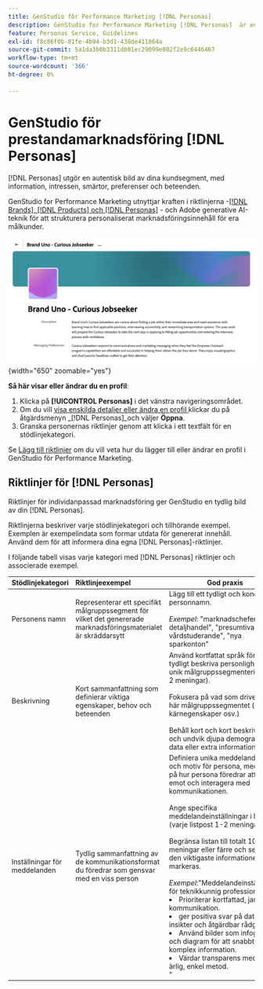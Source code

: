 ```yaml
---
title: GenStudio för Performance Marketing [!DNL Personas]
description: GenStudio for Performance Marketing [!DNL Personas]  är en sann representation av era kundsegment och fångar upp deras intressen, smärtor, preferenser och beteendeegenskaper.
feature: Personas Service, Guidelines
exl-id: f8c86f0b-81fe-4b94-b3d1-438de411864a
source-git-commit: 5a1da3b0b3311db01ec29099e802f2e9c6446467
workflow-type: tm+mt
source-wordcount: '366'
ht-degree: 0%

---
```


# GenStudio för prestandamarknadsföring [!DNL Personas]

[!DNL Personas] utgör en autentisk bild av dina kundsegment, med information, intressen, smärtor, preferenser och beteenden.

GenStudio for Performance Marketing utnyttjar kraften i riktlinjerna -[[!DNL Brands], [!DNL Products] och [!DNL Personas]](overview.md) - och Adobe generative AI-teknik för att strukturera personaliserat marknadsföringsinnehåll för era målkunder. &#x200B;

![[!DNL Personas]-riktlinjer i GenStudio för prestandamarknadsföring](/help/assets/personas-guidelines.png){width="650" zoomable="yes"}

**Så här visar eller ändrar du en profil**:

1. Klicka på **[!UICONTROL Personas]** i det vänstra navigeringsområdet.
1. Om du vill [visa enskilda detaljer eller ändra en profil ](add-guidelines.md#manage-personas) klickar du på åtgärdsmenyn _[!DNL Personas]_och väljer **Öppna**.
1. Granska personernas riktlinjer genom att klicka i ett textfält för en stödlinjekategori.

Se [Lägg till riktlinjer](add-guidelines.md) om du vill veta hur du lägger till eller ändrar en profil i GenStudio för Performance Marketing.

## Riktlinjer för [!DNL Personas]

Riktlinjer för individanpassad marknadsföring ger GenStudio en tydlig bild av din [!DNL Personas].

Riktlinjerna beskriver varje stödlinjekategori och tillhörande exempel. Exemplen är exempelindata som formar utdata för genererat innehåll. Använd dem för att informera dina egna [!DNL Personas]-riktlinjer.

I följande tabell visas varje kategori med [!DNL Personas] riktlinjer och associerade exempel.

| Stödlinjekategori | Riktlinjeexempel | God praxis |
| ------------------| :---------- |-------------|
| Personens namn | Representerar ett specifikt målgruppssegment för vilket det genererade marknadsföringsmaterialet är skräddarsytt | Lägg till ett tydligt och koncist personnamn.<br><br>_Exempel_: &quot;marknadschefer för detaljhandel&quot;, &quot;presumtiva vårdstuderande&quot;, &quot;nya sparkonton&quot; |
| Beskrivning | Kort sammanfattning som definierar viktiga egenskaper, behov och beteenden | Använd kortfattat språk för att tydligt beskriva personlighet och unik målgruppssegmentering (1-2 meningar).<br><br>Fokusera på vad som driver det här målgruppssegmentet (behov, kärnegenskaper osv.)<br><br>Behåll kort och kort beskrivning och undvik djupa demografiska data eller extra information. |
| Inställningar för meddelanden | Tydlig sammanfattning av de kommunikationsformat du föredrar som gensvar med en viss person | Definiera unika meddelandekrav och motiv för persona, med fokus på hur persona föredrar att ta emot och interagera med kommunikationen.<br><br>Ange specifika meddelandeinställningar i listan (varje listpost 1-2 meningar).<br><br>Begränsa listan till totalt 10 meningar eller färre och se till att den viktigaste informationen markeras.<br><br>_Exempel_:&quot;Meddelandeinställningar för teknikkunnig professionell:<li>Prioriterar kortfattad, jargongfri kommunikation.</li><li>ger positiva svar på datadrivna insikter och åtgärdbar rådgivning.</li><li>Använd bilder som infografik och diagram för att snabbt förstå komplex information.</li><li>Värdar transparens med en ärlig, enkel metod.</li>&quot; |
